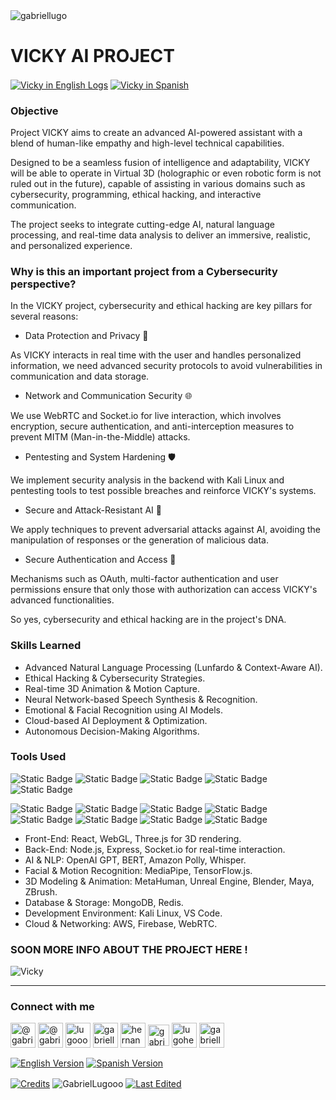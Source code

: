 <img align="center" src="https://media.licdn.com/dms/image/v2/D4D16AQGUNxQ7NSC05A/profile-displaybackgroundimage-shrink_350_1400/profile-displaybackgroundimage-shrink_350_1400/0/1738695150340?e=1744243200&v=beta&t=oXX-ixT9bR3dJcYCLv4KBs5wjKFoeP0524kFGHQMYmQ" alt="gabriellugo" />

# VICKY AI PROJECT

<a href="https://github.com/GabrielLugooo/Vicky-Ai/tree/main" target="_blank" rel="noreferrer noopener"> <img align="center" src="https://img.shields.io/badge/Vicky%20in%20English-000000" alt="Vicky in English Logs" /></a>
<a href="https://github.com/GabrielLugooo/Vicky-Ai/blob/main/README%20Spanish.md" target="_blank" rel="noreferrer noopener"> <img align="center" src="https://img.shields.io/badge/Vicky%20in%20Spanish-green" alt="Vicky in Spanish" /></a>

### Objective

Project VICKY aims to create an advanced AI-powered assistant with a blend of human-like empathy and high-level technical capabilities.

Designed to be a seamless fusion of intelligence and adaptability, VICKY will be able to operate in Virtual 3D (holographic or even robotic form is not ruled out in the future), capable of assisting in various domains such as cybersecurity, programming, ethical hacking, and interactive communication.

The project seeks to integrate cutting-edge AI, natural language processing, and real-time data analysis to deliver an immersive, realistic, and personalized experience.

### Why is this an important project from a Cybersecurity perspective?

In the VICKY project, cybersecurity and ethical hacking are key pillars for several reasons:

- Data Protection and Privacy 🔐

As VICKY interacts in real time with the user and handles personalized information, we need advanced security protocols to avoid vulnerabilities in communication and data storage.

- Network and Communication Security 🌐

We use WebRTC and Socket.io for live interaction, which involves encryption, secure authentication, and anti-interception measures to prevent MITM (Man-in-the-Middle) attacks.

- Pentesting and System Hardening 🛡️

We implement security analysis in the backend with Kali Linux and pentesting tools to test possible breaches and reinforce VICKY's systems.

- Secure and Attack-Resistant AI 🤖

We apply techniques to prevent adversarial attacks against AI, avoiding the manipulation of responses or the generation of malicious data.

- Secure Authentication and Access 🔑

Mechanisms such as OAuth, multi-factor authentication and user permissions ensure that only those with authorization can access VICKY's advanced functionalities.

So yes, cybersecurity and ethical hacking are in the project's DNA.

### Skills Learned

- Advanced Natural Language Processing (Lunfardo & Context-Aware AI).
- Ethical Hacking & Cybersecurity Strategies.
- Real-time 3D Animation & Motion Capture.
- Neural Network-based Speech Synthesis & Recognition.
- Emotional & Facial Recognition using AI Models.
- Cloud-based AI Deployment & Optimization.
- Autonomous Decision-Making Algorithms.

### Tools Used

![Static Badge](https://img.shields.io/badge/HTML-000000?logo=html5&logoSize=auto)
![Static Badge](https://img.shields.io/badge/Javascript-000000?logo=javascript&logoSize=auto)
![Static Badge](https://img.shields.io/badge/Node.JS-000000?logo=nodedotjs&logoSize=auto)
![Static Badge](https://img.shields.io/badge/Json-000000?logo=json&logoSize=auto)
![Static Badge](https://img.shields.io/badge/YAML-000000?logo=yaml&logoSize=auto)

![Static Badge](https://img.shields.io/badge/OWASP-000000?logo=owasp&logoSize=auto)
![Static Badge](https://img.shields.io/badge/Google%20SecOps-000000?logo=google&logoSize=auto)
![Static Badge](https://img.shields.io/badge/-000000?logo=splunk&logoSize=auto)
![Static Badge](https://img.shields.io/badge/TCPDump-000000?logoSize=auto)
![Static Badge](https://img.shields.io/badge/Wireshark-000000?logo=wireshark&logoSize=auto)
![Static Badge](https://img.shields.io/badge/Linux-000000?logo=linux&logoSize=auto)
![Static Badge](https://img.shields.io/badge/SQL-000000?logo=sqlite&logoSize=auto)
![Static Badge](https://img.shields.io/badge/Python-000000?logo=python&logoSize=auto)

- Front-End: React, WebGL, Three.js for 3D rendering.
- Back-End: Node.js, Express, Socket.io for real-time interaction.
- AI & NLP: OpenAI GPT, BERT, Amazon Polly, Whisper.
- Facial & Motion Recognition: MediaPipe, TensorFlow.js.
- 3D Modeling & Animation: MetaHuman, Unreal Engine, Blender, Maya, ZBrush.
- Database & Storage: MongoDB, Redis.
- Development Environment: Kali Linux, VS Code.
- Cloud & Networking: AWS, Firebase, WebRTC.

### SOON MORE INFO ABOUT THE PROJECT HERE !

<img align="center" src="https://i.imgur.com/BubTpE8.jpeg" alt="Vicky" />

---

<h3 align="left">Connect with me</h3>

<p align="left">
<a href="https://www.youtube.com/@gabriellugooo" target="_blank" rel="noreferrer noopener"> <img align="center" src="https://img.icons8.com/?size=50&id=55200&format=png" alt="@gabriellugooo" height="40" width="40" /></a>
<a href="http://www.tiktok.com/@gabriellugooo" target="_blank" rel="noreferrer noopener"> <img align="center" src="https://img.icons8.com/?size=50&id=118638&format=png" alt="@gabriellugooo" height="40" width="40" /></a>
<a href="https://instagram.com/lugooogabriel" target="_blank" rel="noreferrer noopener"> <img align="center" src="https://img.icons8.com/?size=50&id=32309&format=png" alt="lugooogabriel" height="40" width="40" /></a>
<a href="https://twitter.com/gabriellugo__" target="_blank" rel="noreferrer noopener"> <img align="center" src="https://img.icons8.com/?size=50&id=phOKFKYpe00C&format=png" alt="gabriellugo__" height="40" width="40" /></a>
<a href="https://www.linkedin.com/in/hernando-gabriel-lugo" target="_blank" rel="noreferrer noopener"> <img align="center" src="https://img.icons8.com/?size=50&id=8808&format=png" alt="hernando-gabriel-lugo" height="40" width="40" /></a>
<a href="https://github.com/GabrielLugooo" target="_blank" rel="noreferrer noopener"> <img align="center" src="https://img.icons8.com/?size=80&id=AngkmzgE6d3E&format=png" alt="gabriellugooo" height="34" width="34" /></a>
<a href="mailto:lugohernandogabriel@gmail.com"> <img align="center" src="https://img.icons8.com/?size=50&id=38036&format=png" alt="lugohernandogabriel@gmail.com" height="40" width="40" /></a>
<a href="https://linktr.ee/gabriellugooo" target="_blank" rel="noreferrer noopener"> <img align="center" src="https://simpleicons.org/icons/linktree.svg" alt="gabriellugooo" height="40" width="40" /></a>
</p>

<p align="left">
<a href="https://github.com/GabrielLugooo/GabrielLugooo/blob/main/README.md" target="_blank" rel="noreferrer noopener"> <img align="center" src="https://img.shields.io/badge/English%20Version-000000" alt="English Version" /></a>
<a href="https://github.com/GabrielLugooo/GabrielLugooo/blob/main/Readme%20Spanish.md" target="_blank" rel="noreferrer noopener"> <img align="center" src="https://img.shields.io/badge/Spanish%20Version-Green" alt="Spanish Version" /></a>
</p>

<a href="https://linktr.ee/gabriellugooo" target="_blank" rel="noreferrer noopener"> <img align="center" src="https://img.shields.io/badge/Credits-Gabriel%20Lugo-green" alt="Credits" /></a>
<img align="center" src="https://komarev.com/ghpvc/?username=GabrielLugoo&label=Profile%20views&color=green&base=2000" alt="GabrielLugooo" />
<a href="" target="_blank" rel="noreferrer noopener"> <img align="center" src="https://img.shields.io/badge/License-MIT-green" alt="Last Edited" /></a>
